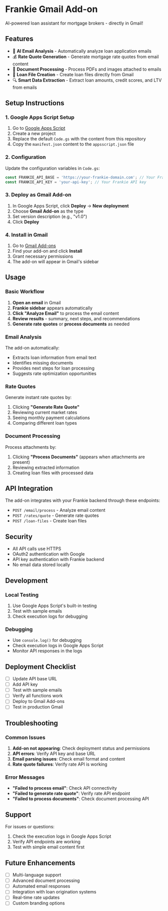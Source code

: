 # Frankie Gmail Add-on

AI-powered loan assistant for mortgage brokers - directly in Gmail!

## Features

- 🤖 **AI Email Analysis** - Automatically analyze loan application emails
- 💰 **Rate Quote Generation** - Generate mortgage rate quotes from email content
- 📄 **Document Processing** - Process PDFs and images attached to emails
- 📝 **Loan File Creation** - Create loan files directly from Gmail
- 🔍 **Smart Data Extraction** - Extract loan amounts, credit scores, and LTV from emails

## Setup Instructions

### 1. Google Apps Script Setup

1. Go to [Google Apps Script](https://script.google.com/)
2. Create a new project
3. Replace the default `Code.gs` with the content from this repository
4. Copy the `manifest.json` content to the `appsscript.json` file

### 2. Configuration

Update the configuration variables in `Code.gs`:

```javascript
const FRANKIE_API_BASE = 'https://your-frankie-domain.com'; // Your Frankie backend URL
const FRANKIE_API_KEY = 'your-api-key'; // Your Frankie API key
```

### 3. Deploy as Gmail Add-on

1. In Google Apps Script, click **Deploy** → **New deployment**
2. Choose **Gmail Add-on** as the type
3. Set version description (e.g., "v1.0")
4. Click **Deploy**

### 4. Install in Gmail

1. Go to [Gmail Add-ons](https://workspace.google.com/marketplace/category/gmail-add-ons)
2. Find your add-on and click **Install**
3. Grant necessary permissions
4. The add-on will appear in Gmail's sidebar

## Usage

### Basic Workflow

1. **Open an email** in Gmail
2. **Frankie sidebar** appears automatically
3. **Click "Analyze Email"** to process the email content
4. **Review results** - summary, next steps, and recommendations
5. **Generate rate quotes** or **process documents** as needed

### Email Analysis

The add-on automatically:
- Extracts loan information from email text
- Identifies missing documents
- Provides next steps for loan processing
- Suggests rate optimization opportunities

### Rate Quotes

Generate instant rate quotes by:
1. Clicking **"Generate Rate Quote"**
2. Reviewing current market rates
3. Seeing monthly payment calculations
4. Comparing different loan types

### Document Processing

Process attachments by:
1. Clicking **"Process Documents"** (appears when attachments are present)
2. Reviewing extracted information
3. Creating loan files with processed data

## API Integration

The add-on integrates with your Frankie backend through these endpoints:

- `POST /email/process` - Analyze email content
- `POST /rates/quote` - Generate rate quotes
- `POST /loan-files` - Create loan files

## Security

- All API calls use HTTPS
- OAuth2 authentication with Google
- API key authentication with Frankie backend
- No email data stored locally

## Development

### Local Testing

1. Use Google Apps Script's built-in testing
2. Test with sample emails
3. Check execution logs for debugging

### Debugging

- Use `console.log()` for debugging
- Check execution logs in Google Apps Script
- Monitor API responses in the logs

## Deployment Checklist

- [ ] Update API base URL
- [ ] Add API key
- [ ] Test with sample emails
- [ ] Verify all functions work
- [ ] Deploy to Gmail Add-ons
- [ ] Test in production Gmail

## Troubleshooting

### Common Issues

1. **Add-on not appearing**: Check deployment status and permissions
2. **API errors**: Verify API key and base URL
3. **Email parsing issues**: Check email format and content
4. **Rate quote failures**: Verify rate API is working

### Error Messages

- **"Failed to process email"**: Check API connectivity
- **"Failed to generate rate quote"**: Verify rate API endpoint
- **"Failed to process documents"**: Check document processing API

## Support

For issues or questions:
1. Check the execution logs in Google Apps Script
2. Verify API endpoints are working
3. Test with simple email content first

## Future Enhancements

- [ ] Multi-language support
- [ ] Advanced document processing
- [ ] Automated email responses
- [ ] Integration with loan origination systems
- [ ] Real-time rate updates
- [ ] Custom branding options 